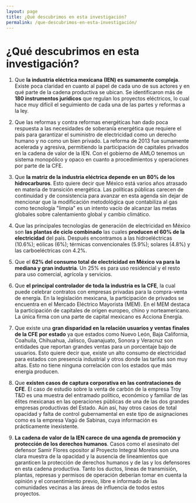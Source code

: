 ```yaml
---
layout: page
title: ¿Qué descubrimos en esta investigación?
permalink: /que-descubrimos-en-esta-investigación/
---
```


# ¿Qué descubrimos en esta investigación?

1) Que **la industria eléctrica mexicana (IEN) es sumamente compleja**. Existe poca claridad en cuanto al papel de cada uno de sus actores y en qué parte de la cadena productiva se ubican. Se identificaron más de **180 instrumentos jurídicos** que regulan los proyectos eléctricos, lo cual hace muy difícil el seguimiento de cada una de las partes y reformas a la ley.

2) Que las reformas y contra reformas energéticas han dado poca respuesta a las necesidades de soberanía energética que requiere el país para garantizar el suministro de electricidad como un derecho humano y no como un bien privado. La reforma de 2013 fue sumamente acelerada y agresiva, permitiendo la participación de capitales privados en la cadena de valor de la IEN. Con el gobierno de AMLO tenemos un sistema monopólico y opaco en cuanto a procedimientos y operaciones por parte de la CFE.

3) Que **la matriz de la industria eléctrica depende en un 80% de los hidrocarburos**. Esto quiere decir que México está varios años atrasado en materia de transición energética. Las políticas públicas carecen de continuidad y de consistencia para avanzar en esta agenda sin dejar de mencionar que la modificación metodológica que contabiliza al gas como tecnología "limpia" es un intento vacío de alcanzar las metas globales sobre calentamiento global y cambio climático.

4) Que las principales tecnologías de generación de electricidad en México son **las plantas de ciclo combinado** las cuales **producen el 60% de la electricidad** del país. Después encontramos a las hidroeléctricas (10.6%); eólicas (6%); térmicas convencionales (5.9%); solares (4.8%) y las carboeléctricas con 4.2%.

5) Que el **62% del consumo total de electricidad en México va para la mediana y gran industria**. Un 25% es para uso residencial y el resto para uso comercial, agrícola y servicios.

6) Que **el principal controlador de toda la industria es la CFE**, la cual puede celebrar contratos con empresas privadas para la compra-venta de energía. En la legislación mexicana, la participación de privados se encuentra en el Mercado Eléctrico Mayorista (MEM). En el MEM destaca la participación de capitales de origen europeo, chino y norteamericano. La única firma con una parte de capital mexicano es Acciona Energía.

7) Que existe una **gran disparidad en la relación usuarios y ventas finales de la CFE por estado** ya que estados como Nuevo León, Baja California, Coahuila, Chihuahua, Jalisco, Guanajuato, Sonora y Veracruz son entidades que reportan grandes ventas para un porcentaje bajo de usuarios. Esto quiere decir que, existe un alto consumo de electricidad para estados con presencia industrial y otros donde las tarifas son muy altas. Esto no tiene ninguna correlación con los estados que más energía producen.

8) Que **existen casos de captura corporativa en las contrataciones de CFE**. El caso de estudio sobre la venta de carbón de la empresa Troy T&D es una muestra del entramado político, económico y familiar de las élites mexicanas en las operaciones públicas de una de las dos grandes empresas productivas del Estado. Aún así, hay otros casos de total opacidad y falta de control gubernamental en este tipo de asignaciones como es la empresa Vagú de Sabinas, cuya información es prácticamente inexistente.

9) **La cadena de valor de la IEN carece de una agenda de promoción y protección de los derechos humanos**. Casos como el asesinato del defensor Samir Flores opositor al Proyecto Integral Morelos son una clara muestra de la opacidad y la ausencia de lineamientos que garanticen la protección de derechos humanos y de las y los defensores en esta cadena productiva. Tanto los ductos, líneas de transmisión, plantas, represas y permisos de operación deberían tomar en cuenta la opinión y el consentimiento previo, libre e informado de las comunidades vecinas a las áreas de influencia de todos estos proyectos.
